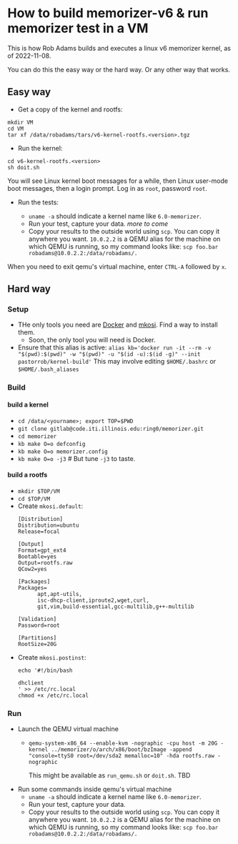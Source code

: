 # How to build memorizer-v6 & run memorizer test in a VM

This is how Rob Adams builds and executes a linux v6 memorizer kernel, as of 2022-11-08. 

You can do this the easy way or the hard way. Or any other way that works.

## Easy way

* Get a copy of the kernel and rootfs:
```
mkdir VM
cd VM
tar xf /data/robadams/tars/v6-kernel-rootfs.<version>.tgz
```

* Run the kernel:
```
cd v6-kernel-rootfs.<version>
sh doit.sh
```

You will see Linux kernel boot messages for a while, then Linux user-mode boot messages, then a login prompt. Log in as `root`, password `root`.

* Run the tests:

  * `uname -a` should indicate a kernel name like `6.0-memorizer`.  
  * Run your test, capture your data. _more to come_
  * Copy your results to the outside world using `scp`. You can copy it anywhere you want. `10.0.2.2` is a QEMU alias for the machine on which QEMU is running, so my command looks like: `scp foo.bar robadams@10.0.2.2:/data/robadams/.`


When you need to exit qemu's virtual machine, enter `CTRL-A` followed by `x`.

## Hard way

### Setup

* THe only tools you need are [Docker]() and [mkosi](). Find a way to install them.
  * Soon, the only tool you will need is Docker.
* Ensure that this alias is active:
    `alias kb='docker run -it --rm -v "$(pwd):$(pwd)" -w "$(pwd)" -u "$(id -u):$(id -g)" --init pastorrob/kernel-build'`
  This may involve editing `$HOME/.bashrc` or `$HOME/.bash_aliases`

### Build

#### build a kernel

* `cd /data/<yourname>; export TOP=$PWD`
* `git clone gitlab@code.iti.illinois.edu:ring0/memorizer.git`
* `cd memorizer`
* `kb make O=o defconfig`
* `kb make O=o memorizer.config`
* `kb make O=o -j3` # But tune `-j3` to taste.

#### build a rootfs

* `mkdir $TOP/VM`
* `cd $TOP/VM`
* Create `mkosi.default`:
   ```
   [Distribution]
  Distribution=ubuntu
  Release=focal

  [Output]
  Format=gpt_ext4
  Bootable=yes
  Output=rootfs.raw
  QCow2=yes

  [Packages]
  Packages=
         apt,apt-utils,
         isc-dhcp-client,iproute2,wget,curl,
         git,vim,build-essential,gcc-multilib,g++-multilib

  [Validation]
  Password=root

  [Partitions]
  RootSize=20G
  ```
* Create `mkosi.postinst`:
  ```
  echo '#!/bin/bash

  dhclient
  ' >> /etc/rc.local
  chmod +x /etc/rc.local
  ```

### Run

* Launch the QEMU virtual machine
  * `qemu-system-x86_64 --enable-kvm -nographic -cpu host -m 20G -kernel ../memorizer/o/arch/x86/boot/bzImage -append "console=ttyS0 root=/dev/sda2 memalloc=10" -hda rootfs.raw -nographic`
    
    This might be available as `run_qemu.sh` or `doit.sh`. TBD
* Run some commands inside qemu's virtual machine
  * `uname -a` should indicate a kernel name like `6.0-memorizer`.  
  * Run your test, capture your data.
  * Copy your results to the outside world using `scp`. You can copy it anywhere you want. `10.0.2.2` is a QEMU alias for the machine on which QEMU is running, so my command looks like: `scp foo.bar robadams@10.0.2.2:/data/robadams/.`
